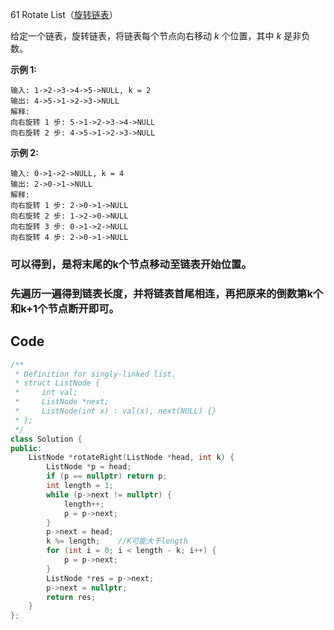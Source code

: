 61 Rotate List（[旋转链表](https://leetcode-cn.com/problems/Rotate-List/)）

给定一个链表，旋转链表，将链表每个节点向右移动 *k* 个位置，其中 *k* 是非负数。

**示例 1:**

```
输入: 1->2->3->4->5->NULL, k = 2
输出: 4->5->1->2->3->NULL
解释:
向右旋转 1 步: 5->1->2->3->4->NULL
向右旋转 2 步: 4->5->1->2->3->NULL
```

**示例 2:**

```
输入: 0->1->2->NULL, k = 4
输出: 2->0->1->NULL
解释:
向右旋转 1 步: 2->0->1->NULL
向右旋转 2 步: 1->2->0->NULL
向右旋转 3 步: 0->1->2->NULL
向右旋转 4 步: 2->0->1->NULL
```

### 可以得到，是将末尾的k个节点移动至链表开始位置。

### 先遍历一遍得到链表长度，并将链表首尾相连，再把原来的倒数第k个和k+1个节点断开即可。

## Code

```C++
/**
 * Definition for singly-linked list.
 * struct ListNode {
 *     int val;
 *     ListNode *next;
 *     ListNode(int x) : val(x), next(NULL) {}
 * };
 */
class Solution {
public:
	ListNode *rotateRight(ListNode *head, int k) {
		ListNode *p = head;
		if (p == nullptr) return p;
		int length = 1;
		while (p->next != nullptr) {
			length++;
			p = p->next;
		}
		p->next = head;
		k %= length;	//K可能大于length
		for (int i = 0; i < length - k; i++) {
			p = p->next;
		}
        ListNode *res = p->next;
		p->next = nullptr;
		return res;
	}
};
```








